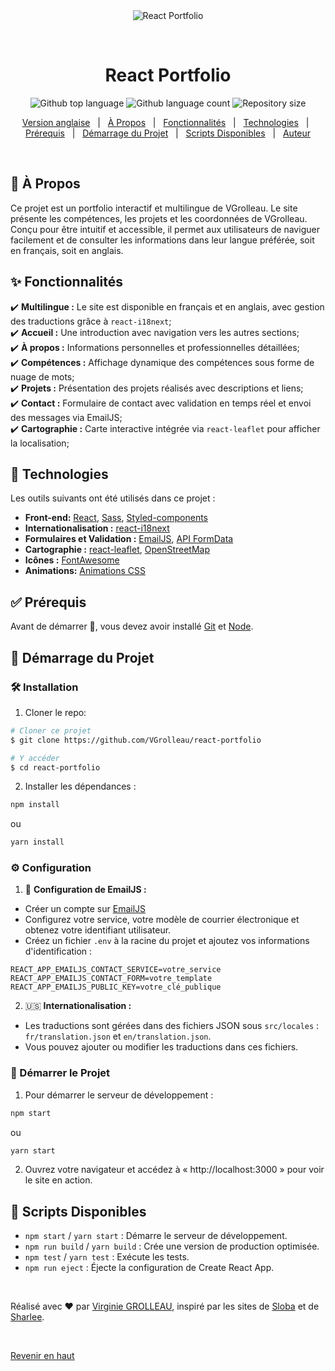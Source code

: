<div align="center" id="top"> 
  <img src="./.github/app.gif" alt="React Portfolio" />

&#xa0;

  <!-- <a href="https://virginiegrolleau.com">Site</a> -->
</div>

<h1 align="center">React Portfolio</h1>

<p align="center">
  <img alt="Github top language" src="https://img.shields.io/github/languages/top/VGrolleau/react-portfolio?label=JavaScript&color=56BEB8">

  <img alt="Github language count" src="https://img.shields.io/github/languages/count/VGrolleau/react-portfolio?label=Langages&color=56BEB8">

  <img alt="Repository size" src="https://img.shields.io/github/repo-size/VGrolleau/react-portfolio?label=Taille%20Repo&color=56BEB8">

  <!-- <img alt="License" src="https://img.shields.io/github/license/VGrolleau/react-portfolio?color=56BEB8"> -->

  <!-- <img alt="Github issues" src="https://img.shields.io/github/issues/VGrolleau/react-portfolio?color=56BEB8" /> -->

  <!-- <img alt="Github forks" src="https://img.shields.io/github/forks/VGrolleau/react-portfolio?color=56BEB8" /> -->

  <!-- <img alt="Github stars" src="https://img.shields.io/github/stars/VGrolleau/react-portfolio?color=56BEB8" /> -->
</p>

<!-- Status -->

<!-- <h4 align="center">
	🚧  React Portfolio 🚀 En construction...  🚧
</h4>

<hr> -->

<p align="center">
  <a href="./README.md">Version anglaise</a> &#xa0; | &#xa0;
  <a href="#dart-à-propos">À Propos</a> &#xa0; | &#xa0;
  <a href="#sparkles-fonctionnalités">Fonctionnalités</a> &#xa0; | &#xa0;
  <a href="#rocket-technologies">Technologies</a> &#xa0; | &#xa0;
  <a href="#white_check_mark-prérequis">Prérequis</a> &#xa0; | &#xa0;
  <a href="#checkered_flag-démarrage-du-projet">Démarrage du Projet</a> &#xa0; | &#xa0;
  <a href="#pushpin-scripts-disponibles">Scripts Disponibles</a> &#xa0; | &#xa0;
  <!-- <a href="#memo-license">License</a> &#xa0; | &#xa0; -->
  <a href="https://github.com/VGrolleau" target="_blank">Auteur</a>
</p>

<br>

## :dart: À Propos

Ce projet est un portfolio interactif et multilingue de VGrolleau. Le site présente les compétences, les projets et les coordonnées de VGrolleau. Conçu pour être intuitif et accessible, il permet aux utilisateurs de naviguer facilement et de consulter les informations dans leur langue préférée, soit en français, soit en anglais.

## :sparkles: Fonctionnalités

:heavy_check_mark: **Multilingue :** Le site est disponible en français et en anglais, avec gestion des traductions grâce à `react-i18next`;\
:heavy_check_mark: **Accueil :** Une introduction avec navigation vers les autres sections;\
:heavy_check_mark: **À propos :** Informations personnelles et professionnelles détaillées;\
:heavy_check_mark: **Compétences :** Affichage dynamique des compétences sous forme de nuage de mots;\
:heavy_check_mark: **Projets :** Présentation des projets réalisés avec descriptions et liens;\
:heavy_check_mark: **Contact :** Formulaire de contact avec validation en temps réel et envoi des messages via EmailJS;\
:heavy_check_mark: **Cartographie :** Carte interactive intégrée via `react-leaflet` pour afficher la localisation;

## :rocket: Technologies

Les outils suivants ont été utilisés dans ce projet :

-   **Front-end:** [React](https://fr.legacy.reactjs.org/), [Sass](https://sass-lang.com/), [Styled-components](https://styled-components.com/)
-   **Internationalisation :** [react-i18next](https://react.i18next.com/)
-   **Formulaires et Validation :** [EmailJS](https://www.emailjs.com/), [API FormData](https://developer.mozilla.org/fr/docs/Web/API/FormData)
-   **Cartographie :** [react-leaflet](https://react-leaflet.js.org/), [OpenStreetMap](https://www.openstreetmap.fr/)
-   **Icônes :** [FontAwesome](https://fontawesome.com/)
-   **Animations:** [Animations CSS](https://developer.mozilla.org/fr/docs/Web/CSS/CSS_animations/Using_CSS_animations)

## :white_check_mark: Prérequis

Avant de démarrer :checkered_flag:, vous devez avoir installé [Git](https://git-scm.com) et [Node](https://nodejs.org/en/).

## :checkered_flag: Démarrage du Projet

### :hammer_and_wrench: Installation

1.  Cloner le repo:

```bash
# Cloner ce projet
$ git clone https://github.com/VGrolleau/react-portfolio

# Y accéder
$ cd react-portfolio
```

2.  Installer les dépendances :

```bash
npm install
```

ou

```bash
yarn install
```

### :gear: Configuration

1.  :email: **Configuration de EmailJS :**

-   Créer un compte sur [EmailJS](https://www.emailjs.com/)
-   Configurez votre service, votre modèle de courrier électronique et obtenez votre identifiant utilisateur.
-   Créez un fichier `.env` à la racine du projet et ajoutez vos informations d'identification :

```env
REACT_APP_EMAILJS_CONTACT_SERVICE=votre_service
REACT_APP_EMAILJS_CONTACT_FORM=votre_template
REACT_APP_EMAILJS_PUBLIC_KEY=votre_clé_publique
```

2. :us: **Internationalisation :**

-   Les traductions sont gérées dans des fichiers JSON sous `src/locales` : `fr/translation.json` et `en/translation.json`.
-   Vous pouvez ajouter ou modifier les traductions dans ces fichiers.

### :tada: Démarrer le Projet

1.  Pour démarrer le serveur de développement :

```bash
npm start
```

ou

```bash
yarn start
```

2.  Ouvrez votre navigateur et accédez à « http://localhost:3000 » pour voir le site en action.

## :pushpin: Scripts Disponibles

-   `npm start` / `yarn start` : Démarre le serveur de développement.
-   `npm run build` / `yarn build` : Crée une version de production optimisée.
-   `npm test` / `yarn test` : Exécute les tests.
-   `npm run eject` : Éjecte la configuration de Create React App.

<!-- ## :memo: Licence

Ce projet est sous licence MIT. Pour plus de détails, consultez le fichier [LICENSE](LICENSE.md). -->

<br>

Réalisé avec :heart: par <a href="https://github.com/VGrolleau" target="_blank">Virginie GROLLEAU</a>, inspiré par les sites de <a href="https://bobangajicsm.github.io /portfolio/index.html" target="_blank">Sloba</a> et de <a href="https://itssharl.ee" target="_blank">Sharlee</a>.

<br>

<a href="#top">Revenir en haut</a>
